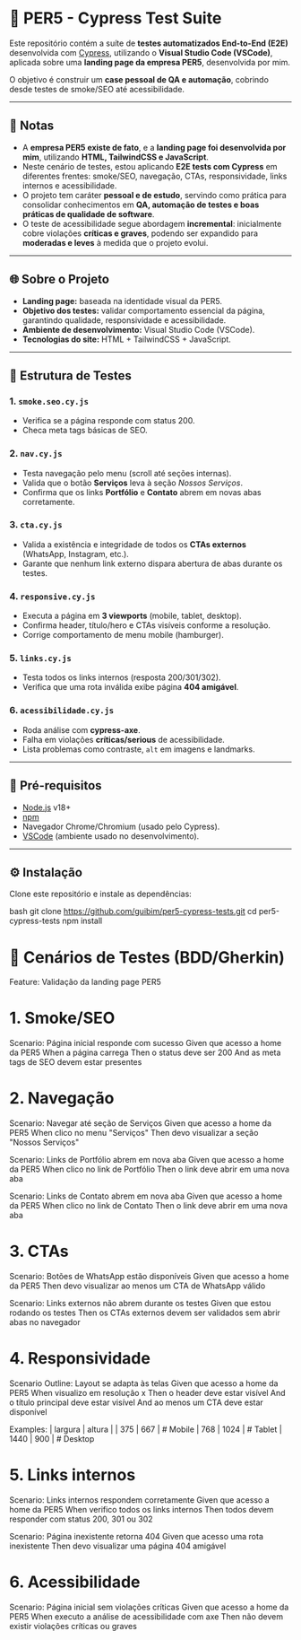 # 🧪 PER5 - Cypress Test Suite

Este repositório contém a suíte de **testes automatizados End-to-End (E2E)** desenvolvida com [Cypress](https://www.cypress.io/), utilizando o **Visual Studio Code (VSCode)**, aplicada sobre uma **landing page da empresa PER5**, desenvolvida por mim.  

O objetivo é construir um **case pessoal de QA e automação**, cobrindo desde testes de smoke/SEO até acessibilidade.

---

## 📝 Notas

- A **empresa PER5 existe de fato**, e a **landing page foi desenvolvida por mim**, utilizando **HTML, TailwindCSS e JavaScript**.  
- Neste cenário de testes, estou aplicando **E2E tests com Cypress** em diferentes frentes: smoke/SEO, navegação, CTAs, responsividade, links internos e acessibilidade.  
- O projeto tem caráter **pessoal e de estudo**, servindo como prática para consolidar conhecimentos em **QA, automação de testes e boas práticas de qualidade de software**.  
- O teste de acessibilidade segue abordagem **incremental**: inicialmente cobre violações **críticas e graves**, podendo ser expandido para **moderadas e leves** à medida que o projeto evolui.  

---

## 🌐 Sobre o Projeto

- **Landing page:** baseada na identidade visual da PER5.  
- **Objetivo dos testes:** validar comportamento essencial da página, garantindo qualidade, responsividade e acessibilidade.  
- **Ambiente de desenvolvimento:** Visual Studio Code (VSCode).  
- **Tecnologias do site:** HTML + TailwindCSS + JavaScript.  

---

## 📂 Estrutura de Testes

### 1. `smoke.seo.cy.js`
- Verifica se a página responde com status 200.  
- Checa meta tags básicas de SEO.  

### 2. `nav.cy.js`
- Testa navegação pelo menu (scroll até seções internas).  
- Valida que o botão **Serviços** leva à seção *Nossos Serviços*.  
- Confirma que os links **Portfólio** e **Contato** abrem em novas abas corretamente.  

### 3. `cta.cy.js`
- Valida a existência e integridade de todos os **CTAs externos** (WhatsApp, Instagram, etc.).  
- Garante que nenhum link externo dispara abertura de abas durante os testes.  

### 4. `responsive.cy.js`
- Executa a página em **3 viewports** (mobile, tablet, desktop).  
- Confirma header, título/hero e CTAs visíveis conforme a resolução.  
- Corrige comportamento de menu mobile (hamburger).  

### 5. `links.cy.js`
- Testa todos os links internos (resposta 200/301/302).  
- Verifica que uma rota inválida exibe página **404 amigável**.  

### 6. `acessibilidade.cy.js`
- Roda análise com **cypress-axe**.  
- Falha em violações **críticas/serious** de acessibilidade.  
- Lista problemas como contraste, `alt` em imagens e landmarks.  

---

## 🚀 Pré-requisitos
- [Node.js](https://nodejs.org/) v18+  
- [npm](https://www.npmjs.com/)  
- Navegador Chrome/Chromium (usado pelo Cypress).  
- [VSCode](https://code.visualstudio.com/) (ambiente usado no desenvolvimento).  

---

## ⚙️ Instalação

Clone este repositório e instale as dependências:

bash
git clone https://github.com/guibim/per5-cypress-tests.git
cd per5-cypress-tests
npm install

# 📖 Cenários de Testes (BDD/Gherkin)

Feature: Validação da landing page PER5

  # 1. Smoke/SEO
  Scenario: Página inicial responde com sucesso
    Given que acesso a home da PER5
    When a página carrega
    Then o status deve ser 200
    And as meta tags de SEO devem estar presentes

  # 2. Navegação
  Scenario: Navegar até seção de Serviços
    Given que acesso a home da PER5
    When clico no menu "Serviços"
    Then devo visualizar a seção "Nossos Serviços"

  Scenario: Links de Portfólio abrem em nova aba
    Given que acesso a home da PER5
    When clico no link de Portfólio
    Then o link deve abrir em uma nova aba

  Scenario: Links de Contato abrem em nova aba
    Given que acesso a home da PER5
    When clico no link de Contato
    Then o link deve abrir em uma nova aba

  # 3. CTAs
  Scenario: Botões de WhatsApp estão disponíveis
    Given que acesso a home da PER5
    Then devo visualizar ao menos um CTA de WhatsApp válido

  Scenario: Links externos não abrem durante os testes
    Given que estou rodando os testes
    Then os CTAs externos devem ser validados sem abrir abas no navegador

  # 4. Responsividade
  Scenario Outline: Layout se adapta às telas
    Given que acesso a home da PER5
    When visualizo em resolução <largura>x<altura>
    Then o header deve estar visível
    And o título principal deve estar visível
    And ao menos um CTA deve estar disponível

  Examples:
      | largura | altura |
      | 375     | 667    |  # Mobile
      | 768     | 1024   |  # Tablet
      | 1440    | 900    |  # Desktop

  # 5. Links internos
  Scenario: Links internos respondem corretamente
    Given que acesso a home da PER5
    When verifico todos os links internos
    Then todos devem responder com status 200, 301 ou 302

  Scenario: Página inexistente retorna 404
    Given que acesso uma rota inexistente
    Then devo visualizar uma página 404 amigável

  # 6. Acessibilidade
  Scenario: Página inicial sem violações críticas
    Given que acesso a home da PER5
    When executo a análise de acessibilidade com axe
    Then não devem existir violações críticas ou graves

